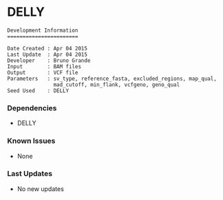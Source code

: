 # DELLY

```
Development Information
=======================

Date Created : Apr 04 2015
Last Update  : Apr 04 2015
Developer    : Bruno Grande
Input        : BAM files
Output       : VCF file
Parameters   : sv_type, reference_fasta, excluded_regions, map_qual, 
			   mad_cutoff, min_flank, vcfgeno, geno_qual
Seed Used    : DELLY
```

### Dependencies

- DELLY

### Known Issues

- None

### Last Updates

- No new updates
